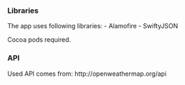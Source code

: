 <h3>Libraries</h3>
The app uses following libraries:
- Alamofire
- SwiftyJSON

Cocoa pods required.

<h3>API</h3>
Used API comes from:
http://openweathermap.org/api

